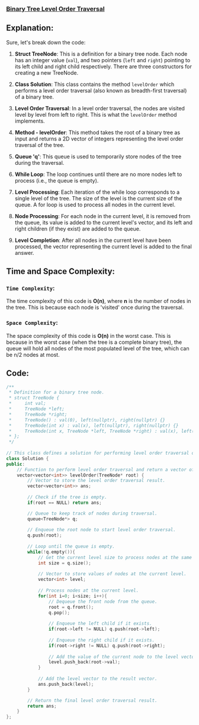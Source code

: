### [Binary Tree Level Order Traversal](https://leetcode.com/problems/binary-tree-level-order-traversal/description/)

## Explanation:
Sure, let's break down the code:

1. **Struct TreeNode**: This is a definition for a binary tree node. Each node has an integer value (`val`), and two pointers (`left` and `right`) pointing to its left child and right child respectively. There are three constructors for creating a new TreeNode.

2. **Class Solution**: This class contains the method `levelOrder` which performs a level order traversal (also known as breadth-first traversal) of a binary tree.

3. **Level Order Traversal**: In a level order traversal, the nodes are visited level by level from left to right. This is what the `levelOrder` method implements.

4. **Method - levelOrder**: This method takes the root of a binary tree as input and returns a 2D vector of integers representing the level order traversal of the tree.

5. **Queue 'q'**: This queue is used to temporarily store nodes of the tree during the traversal.

6. **While Loop**: The loop continues until there are no more nodes left to process (i.e., the queue is empty).

7. **Level Processing**: Each iteration of the while loop corresponds to a single level of the tree. The size of the level is the current size of the queue. A for loop is used to process all nodes in the current level.

8. **Node Processing**: For each node in the current level, it is removed from the queue, its value is added to the current level's vector, and its left and right children (if they exist) are added to the queue.

9. **Level Completion**: After all nodes in the current level have been processed, the vector representing the current level is added to the final answer.

## Time and Space Complexity:
### `Time Complexity`:
The time complexity of this code is **O(n)**, where **n** is the number of nodes in the tree. This is because each node is 'visited' once during the traversal.

### `Space Complexity`:
The space complexity of this code is **O(n)** in the worst case. This is because in the worst case (when the tree is a complete binary tree), the queue will hold all nodes of the most populated level of the tree, which can be n/2 nodes at most.

## Code:
```cpp
/**
 * Definition for a binary tree node.
 * struct TreeNode {
 *     int val;
 *     TreeNode *left;
 *     TreeNode *right;
 *     TreeNode() : val(0), left(nullptr), right(nullptr) {}
 *     TreeNode(int x) : val(x), left(nullptr), right(nullptr) {}
 *     TreeNode(int x, TreeNode *left, TreeNode *right) : val(x), left(left), right(right) {}
 * };
 */
 
// This class defines a solution for performing level order traversal on a binary tree.
class Solution {
public:
    // Function to perform level order traversal and return a vector of vectors containing node values.
    vector<vector<int>> levelOrder(TreeNode* root) {
        // Vector to store the level order traversal result.
        vector<vector<int>> ans;
        
        // Check if the tree is empty.
        if(root == NULL) return ans;

        // Queue to keep track of nodes during traversal.
        queue<TreeNode*> q;
        
        // Enqueue the root node to start level order traversal.
        q.push(root);
        
        // Loop until the queue is empty.
        while(!q.empty()){
            // Get the current level size to process nodes at the same level.
            int size = q.size();
            
            // Vector to store values of nodes at the current level.
            vector<int> level;
            
            // Process nodes at the current level.
            for(int i=0; i<size; i++){
                // Dequeue the front node from the queue.
                root = q.front();
                q.pop();
                
                // Enqueue the left child if it exists.
                if(root->left != NULL) q.push(root->left);
                
                // Enqueue the right child if it exists.
                if(root->right != NULL) q.push(root->right);
                
                // Add the value of the current node to the level vector.
                level.push_back(root->val);
            }
            
            // Add the level vector to the result vector.
            ans.push_back(level);
        }

        // Return the final level order traversal result.
        return ans;
    }
};
```

